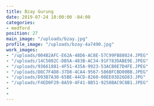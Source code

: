 ```yaml
---
title: Bzay Gurung
date: 2019-07-24 18:00:00 -04:00
categories:
- medford
position: 27
main_image: "/uploads/bzay.jpg"
profile_image: "/uploads/bzay-4a7490.jpg"
work_images:
- "/uploads/004B2AFC-E62A-48D6-AC8E-57C99FB88024.JPEG"
- "/uploads/14C5002C-DB5A-483B-AC34-91F783DABE9E.JPEG"
- "/uploads/93661881-4F51-435A-9923-53ACB0E7D4FE.JPEG"
- "/uploads/D8C7F4D8-37D8-4CA4-9567-586BFCBD00BB.JPEG"
- "/uploads/D93B7A30-65BE-44CD-8260-00EE03D26D83.JPG"
- "/uploads/F4ED0F29-8A59-4F41-8B51-9258BAC9C8B1.JPEG"
- 
- 
---
```


